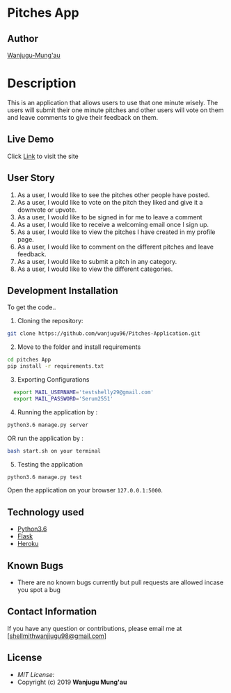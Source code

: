 # Pitches App

## Author

[Wanjugu-Mung'au](https://github.com/wanjugu96)

# Description
This is an application that allows users to use that one minute wisely. The users will submit their one minute pitches and other users will vote on them and leave comments to give their feedback on them.

## Live Demo

Click [Link](https://pitches-application.herokuapp.com/) to visit the site


## User Story
1. As a user, I would like to see the pitches other people have posted.
2. As a user, I would like to vote on the pitch they liked and give it a downvote or upvote.
3. As a user, I would like to be signed in for me to leave a comment
4. As a user, I would like to receive a welcoming email once I sign up.
5. As a user, I would like to view the pitches I have created in my profile page.
6. As a user, I would like to comment on the different pitches and leave feedback.
7. As a user, I would like to submit a pitch in any category.
8. As a user, I would like to view the different categories.

## Development Installation
To get the code..

1. Cloning the repository:
  ```bash
  git clone https://github.com/wanjugu96/Pitches-Application.git
  ```
2. Move to the folder and install requirements
  ```bash
  cd pitches App
  pip install -r requirements.txt
  ```
3. Exporting Configurations
  ```bash
    export MAIL_USERNAME='testshelly29@gmail.com'
    export MAIL_PASSWORD='Serum2551'
  ```
4. Running the application by :
  ```bash
  python3.6 manage.py server
  ```
  OR run the application by :
  ```bash
  bash start.sh on your terminal
  ```

5. Testing the application
  ```bash
  python3.6 manage.py test
  ```
Open the application on your browser `127.0.0.1:5000`.


## Technology used

* [Python3.6](https://www.python.org/)
* [Flask](http://flask.pocoo.org/)
* [Heroku](https://heroku.com)


## Known Bugs
* There are no known bugs currently but pull requests are allowed incase you spot a bug

## Contact Information 

If you have any question or contributions, please email me at [shellmithwanjjugu98@gmail.com]

## License
* *MIT License:*
* Copyright (c) 2019 **Wanjugu Mung'au**
